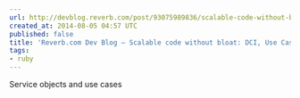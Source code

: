 ```yaml
---
url: http://devblog.reverb.com/post/93075989836/scalable-code-without-bloat-dci-use-cases-and-you
created_at: 2014-08-05 04:57 UTC
published: false
title: 'Reverb.com Dev Blog — Scalable code without bloat: DCI, Use Cases, and You'
tags:
- ruby
---
```


Service objects and use cases

